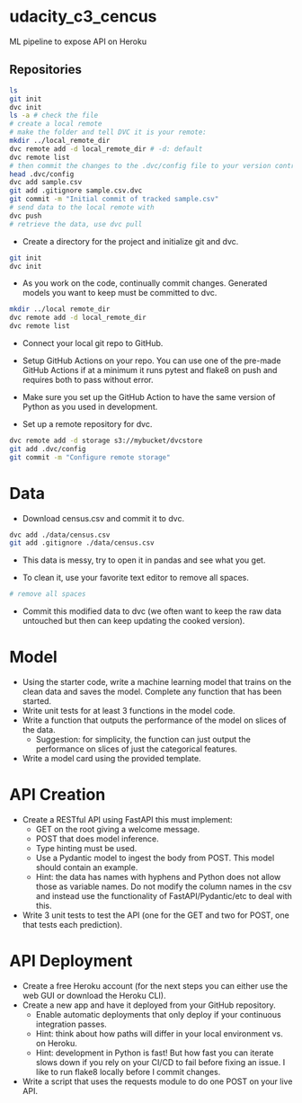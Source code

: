 # udacity_c3_cencus
ML pipeline to expose API on Heroku

## Repositories
```bash
ls
git init
dvc init
ls -a # check the file 
# create a local remote
# make the folder and tell DVC it is your remote:
mkdir ../local_remote_dir
dvc remote add -d local_remote_dir # -d: default
dvc remote list
# then commit the changes to the .dvc/config file to your version control 
head .dvc/config 
dvc add sample.csv
git add .gitignore sample.csv.dvc
git commit -m "Initial commit of tracked sample.csv"
# send data to the local remote with 
dvc push 
# retrieve the data, use dvc pull 

```
* Create a directory for the project and initialize git and dvc.
```bash
git init
dvc init
```
* As you work on the code, continually commit changes. Generated models you want to keep must be committed to dvc.
```bash
mkdir ../local remote_dir
dvc remote add -d local_remote_dir
dvc remote list
```
* Connect your local git repo to GitHub.
* Setup GitHub Actions on your repo. You can use one of the pre-made GitHub Actions if at a minimum it runs pytest and flake8 on push and requires both to pass without error.

* Make sure you set up the GitHub Action to have the same version of Python as you used in development.
* Set up a remote repository for dvc.
```bash
dvc remote add -d storage s3://mybucket/dvcstore
git add .dvc/config
git commit -m "Configure remote storage"
```

# Data
* Download census.csv and commit it to dvc.
```bash
dvc add ./data/census.csv
git add .gitignore ./data/census.csv
```
* This data is messy, try to open it in pandas and see what you get.

* To clean it, use your favorite text editor to remove all spaces.

```python 
# remove all spaces
```
* Commit this modified data to dvc (we often want to keep the raw data untouched but then can keep updating the cooked version).

# Model
* Using the starter code, write a machine learning model that trains on the clean data and saves the model. Complete any function that has been started.
* Write unit tests for at least 3 functions in the model code.
* Write a function that outputs the performance of the model on slices of the data.
    * Suggestion: for simplicity, the function can just output the performance on slices of just the categorical features.
* Write a model card using the provided template.

# API Creation
*  Create a RESTful API using FastAPI this must implement:
    * GET on the root giving a welcome message.
    * POST that does model inference.
    * Type hinting must be used.
    * Use a Pydantic model to ingest the body from POST. This model should contain an example.
   	 * Hint: the data has names with hyphens and Python does not allow those as variable names. Do not modify the column names in the csv and instead use the functionality of FastAPI/Pydantic/etc to deal with this.
* Write 3 unit tests to test the API (one for the GET and two for POST, one that tests each prediction).

# API Deployment
* Create a free Heroku account (for the next steps you can either use the web GUI or download the Heroku CLI).
* Create a new app and have it deployed from your GitHub repository.
    * Enable automatic deployments that only deploy if your continuous integration passes.
    * Hint: think about how paths will differ in your local environment vs. on Heroku.
    * Hint: development in Python is fast! But how fast you can iterate slows down if you rely on your CI/CD to fail before fixing an issue. I like to run flake8 locally before I commit changes.
* Write a script that uses the requests module to do one POST on your live API.
